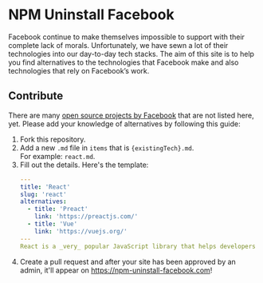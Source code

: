 # NPM Uninstall Facebook

Facebook continue to make themselves impossible to support with their complete lack of morals. Unfortunately, we have sewn a lot of their technologies into our day-to-day tech stacks. The aim of this site is to help you find alternatives to the technologies that Facebook make and also technologies that rely on Facebook’s work.

## Contribute

There are many [open source projects by Facebook](https://opensource.facebook.com/) that are not listed here, yet. Please add your knowledge of alternatives by following this guide: 

1. Fork this repository.
2. Add a new `.md` file in `items` that is `{existingTech}.md`.<br />
   For example: `react.md`. 
3. Fill out the details. Here's the template:
    ```yaml
    ---
    title: 'React'
    slug: 'react'
    alternatives:
      - title: 'Preact'
        link: 'https://preactjs.com/'
      - title: 'Vue'
        link: 'https://vuejs.org/'
    ---
    React is a _very_ popular JavaScript library that helps developers create state-driven, component-based user interfaces.
    ```
4. Create a pull request and after your site has been approved by an admin, it'll appear on <https://npm-uninstall-facebook.com>!
